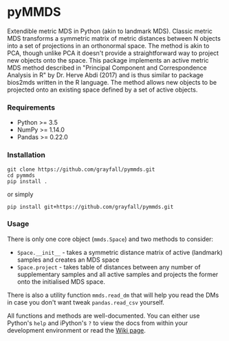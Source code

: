 # pyMMDS

Extendible metric MDS in Python (akin to landmark MDS). Classic metric MDS 
transforms a symmetric matrix of metric distances between N objects into a 
set of projections in an orthonormal space. The method is akin to PCA, though 
unlike PCA it doesn't provide a straightforward way to project new objects 
onto the space. This package implements an active metric MDS method
described in "Principal Component and Correspondence Analysis in R" by Dr. 
Herve Abdi (2017) and is thus similar to package bios2mds written in the R 
language. The method allows new objects to be projected onto an existing space 
defined by a set of active objects.

### Requirements

- Python >= 3.5
- NumPy >= 1.14.0
- Pandas >= 0.22.0

### Installation

```
git clone https://github.com/grayfall/pymmds.git
cd pymmds
pip install .
```

or simply 

```
pip install git+https://github.com/grayfall/pymmds.git
```

### Usage

There is only one core object (`mmds.Space`) and two methods to consider:

- `Space.__init__` - takes a symmetric distance matrix of active (landmark)
samples and creates an MDS space
- `Space.project` - takes table of distances between any number of supplementary 
samples and all active samples and projects the former onto the initialised
MDS space.

There is also a utility function `mmds.read_dm` that will help you read the
DMs in case you don't want tweak `pandas.read_csv` yourself.  

All functions and methods are well-documented. You can either use Python's `help` and 
iPython's `?` to view the docs from within your development environment or read the 
[Wiki page](https://github.com/grayfall/pymmds/wiki).
